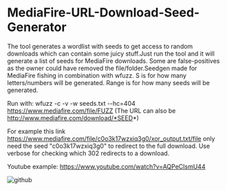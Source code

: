 # MediaFire-URL-Download-Seed-Generator
The tool generates a wordlist with seeds to get access to random downloads which can contain some juicy stuff.Just run the tool and it will 
generate a list of seeds for MediaFire downloads. Some are false-positives as the owner could have removed the file/folder.Seedgen made for MediaFire fishing in combination with wfuzz. S is for how many letters/numbers will be generated. Range is for how many seeds will be generated.

Run with: wfuzz -c -v -w seeds.txt --hc=404 https://www.mediafire.com/file/FUZZ (The URL can also be http://www.mediafire.com/download/*SEED*)

For example this link https://www.mediafire.com/file/c0o3k17wzxiq3g0/xor_output.txt/file only need the seed "c0o3k17wzxiq3g0" to redirect to the full download. Use verbose for checking which 302 redirects to a download.

Youtube example: https://www.youtube.com/watch?v=AQPeCIsmU44

![github](https://user-images.githubusercontent.com/63813294/162187569-ac217b84-3466-4553-99c3-0e3282fa8fea.png)
